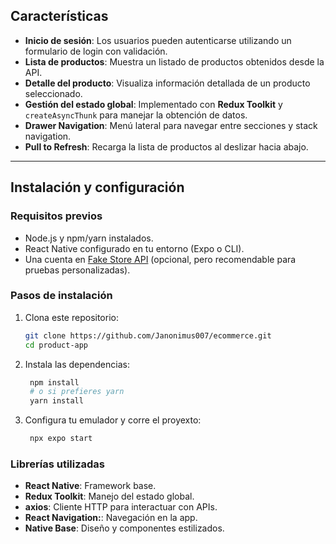 ## Características

- **Inicio de sesión**: Los usuarios pueden autenticarse utilizando un formulario de login con validación.
- **Lista de productos**: Muestra un listado de productos obtenidos desde la API.
- **Detalle del producto**: Visualiza información detallada de un producto seleccionado.
- **Gestión del estado global**: Implementado con **Redux Toolkit** y `createAsyncThunk` para manejar la obtención de datos.
- **Drawer Navigation**: Menú lateral para navegar entre secciones y stack navigation.
- **Pull to Refresh**: Recarga la lista de productos al deslizar hacia abajo.

---

## Instalación y configuración

### Requisitos previos

- Node.js y npm/yarn instalados.
- React Native configurado en tu entorno (Expo o CLI).
- Una cuenta en [Fake Store API](https://fakestoreapi.com) (opcional, pero recomendable para pruebas personalizadas).

### Pasos de instalación

1. Clona este repositorio:

   ```bash
   git clone https://github.com/Janonimus007/ecommerce.git
   cd product-app
2. Instala las dependencias:

   ```bash
    npm install
    # o si prefieres yarn
    yarn install
3. Configura tu emulador y corre el proyexto:

   ```bash
    npx expo start
### Librerías utilizadas

- **React Native**: Framework base.
- **Redux Toolkit**: Manejo del estado global.
- **axios**: Cliente HTTP para interactuar con APIs.
- **React Navigation:**: Navegación en la app.
- **Native Base**: Diseño y componentes estilizados.

